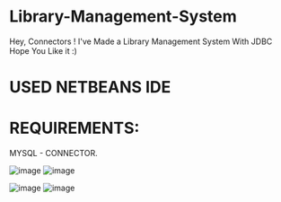 # Library-Management-System
Hey, Connectors ! I've Made a Library Management System With JDBC Hope You Like it :)

# USED NETBEANS IDE

# REQUIREMENTS: 
MYSQL - CONNECTOR.

![image](https://github.com/user-attachments/assets/c605c4cd-1a12-426a-b4c2-02528a40bc84) ![image](https://github.com/user-attachments/assets/6538f9a3-8f34-4e93-b146-4a51b671e010)

![image](https://github.com/user-attachments/assets/2c6da501-2597-4379-9f4c-48a2b2182a62) ![image](https://github.com/user-attachments/assets/43072b29-fbb6-4f12-9ebe-d97bae0350d5)


